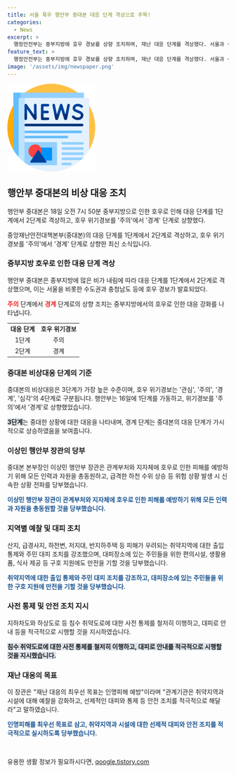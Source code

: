 ```yaml
---
title: 서울 폭우 행안부 중대본 대응 단계 격상으로 주목!
categories:
  - News
excerpt: >
  행정안전부는 중부지방에 호우 경보를 상향 조치하며, 재난 대응 단계를 격상했다. 서울과 수도권 등 지역에 대한 주의가 확대되며, 관련 부처와 지자체는 총력을 기울여 피해를 최소화하기 위한 대응에 나서고 있다. 특히 취약지역에 대한 예찰과 대피 조치, 통제 강화, 구호 지원 등이 강조되면서, 재난 대응의 최우선 목표는 인명피해 예방에 초점이 맞춰졌다.
feature_text: >
  행정안전부는 중부지방에 호우 경보를 상향 조치하며, 재난 대응 단계를 격상했다. 서울과 수도권 등 지역에 대한 주의가 확대되며, 관련 부처와 지자체는 총력을 기울여 피해를 최소화하기 위한 대응에 나서고 있다. 특히 취약지역에 대한 예찰과 대피 조치, 통제 강화, 구호 지원 등이 강조되면서, 재난 대응의 최우선 목표는 인명피해 예방에 초점이 맞춰졌다.
image: '/assets/img/newspaper.png'
---
```


<p><img src="/assets/img/newspaper.png" alt="kimp 속보" /></p>

<h2 data-ke-size="size26">행안부 중대본의 비상 대응 조치</h2>

<p>행안부 중대본은 18일 오전 7시 50분 중부지방으로 인한 호우로 인해 대응 단계를 1단계에서 2단계로 격상하고, 호우 위기경보를 '주의'에서 '경계' 단계로 상향했다.</p>

<p data-ke-size="size16">중앙재난안전대책본부(중대본)의 대응 단계를 1단계에서 2단계로 격상하고, 호우 위기경보를 '주의'에서 '경계' 단계로 상향한 최신 소식입니다.</p>

<h3>중부지방 호우로 인한 대응 단계 격상</h3>

<p>행안부 중대본은 중부지방에 많은 비가 내림에 따라 대응 단계를 1단계에서 2단계로 격상했으며, 이는 서울을 비롯한 수도권과 충청남도 등에 호우 경보가 발효되었다.</p>

<p><b><span style="color: #ee2323;">주의</span></b> 단계에서 <b><span style="color: #ee2323;">경계</span></b> 단계로의 상향 조치는 중부지방에서의 호우로 인한 대응 강화를 나타냅니다.</p>

<table>
    <tr>
        <td style="text-align: center; height: 17px;"><b>대응 단계</b></td>
        <td style="text-align: center; height: 17px;"><b>호우 위기경보</b></td>
    </tr>
    <tr>
        <td style="text-align: center; height: 17px;">1단계</td>
        <td style="text-align: center; height: 17px;">주의</td>
    </tr>
    <tr>
        <td style="text-align: center; height: 17px;">2단계</td>
        <td style="text-align: center; height: 17px;">경계</td>
    </tr>
</table>

<h3>중대본 비상대응 단계의 기준</h3>

<p>중대본의 비상대응은 3단계가 가장 높은 수준이며, 호우 위기경보는 '관심', '주의', '경계', '심각'의 4단계로 구분됩니다. 행안부는 16일에 1단계를 가동하고, 위기경보를 '주의'에서 '경계'로 상향했었습니다.</p>

<p><b><span style="background-color: #21538527;">3단계</span></b>는 중대한 상황에 대한 대응을 나타내며, 경계 단계는 중대본의 대응 단계가 가시적으로 상승하였음을 보여줍니다.</p>

<h3>이상민 행안부 장관의 당부</h3>

<p>중대본 본부장인 이상민 행안부 장관은 관계부처와 지자체에 호우로 인한 피해를 예방하기 위해 모든 인력과 자원을 총동원하고, 급격한 하천 수위 상승 등 위험 상황 발생 시 신속한 상황 전파를 당부했습니다.</p>

<p><b><span style="color: #1a5490;">이상민 행안부 장관이 관계부처와 지자체에 호우로 인한 피해를 예방하기 위해 모든 인력과 자원을 총동원할 것을 당부했습니다.</span></b></p>

<h3>지역별 예찰 및 대피 조치</h3>

<p>산지, 급경사지, 하천변, 저지대, 반지하주택 등 피해가 우려되는 취약지역에 대한 출입 통제와 주민 대피 조치를 강조했으며, 대피장소에 있는 주민들을 위한 편의시설, 생활용품, 식사 제공 등 구호 지원에도 만전을 기할 것을 당부했습니다.</p>

<p><b><span style="color: #1a5490;">취약지역에 대한 출입 통제와 주민 대피 조치를 강조하고, 대피장소에 있는 주민들을 위한 구호 지원에 만전을 기할 것을 당부했습니다.</span></b></p>

<h3>사전 통제 및 안전 조치 지시</h3>

<p>지하차도와 하상도로 등 침수 취약도로에 대한 사전 통제를 철저히 이행하고, 대피로 안내 등을 적극적으로 시행할 것을 지시하였습니다.</p>

<p><b><span style="background-color: #21538527;">침수 취약도로에 대한 사전 통제를 철저히 이행하고, 대피로 안내를 적극적으로 시행할 것을 지시했습니다.</span></b></p>

<h3>재난 대응의 목표</h3>

<p>이 장관은 "재난 대응의 최우선 목표는 인명피해 예방"이라며 "관계기관은 취약지역과 시설에 대해 예찰을 강화하고, 선제적인 대피와 통제 등 안전 조치를 적극적으로 해달라"고 말하였습니다.</p>

<p><b><span style="color: #1a5490;">인명피해를 최우선 목표로 삼고, 취약지역과 시설에 대한 선제적 대피와 안전 조치를 적극적으로 실시하도록 당부했습니다.</span></b></p>

<p data-ke-size="size16">&nbsp;</p>
유용한 생활 정보가 필요하시다면, <a href="https://qoogle.tistory.com" rel="dofollow">qoogle.tistory.com</a>


